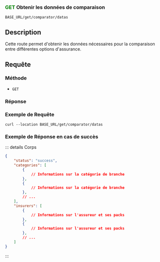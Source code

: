 ### <span style="color:green">GET</span> Obtenir les données de comparaison

````
BASE_URL/get/comparator/datas
````

## Description

Cette route permet d'obtenir les données nécessaires pour la comparaison entre différentes options d'assurance.

## Requête

### Méthode

- `GET`

### Réponse

### Exemple de Requête

```curl
curl --location BASE_URL/get/comparator/datas
```

### Exemple de Réponse en cas de succès

::: details Corps  

```json
{
    "status": "success",
    "categories": [
        {
            // Informations sur la catégorie de branche
        },
        {
            // Informations sur la catégorie de branche
        },
        // ...
    ],
    "insurers": [
        {
            // Informations sur l'assureur et ses packs
        },
        {
            // Informations sur l'assureur et ses packs
        },
        // ...
    ]
}
```

:::